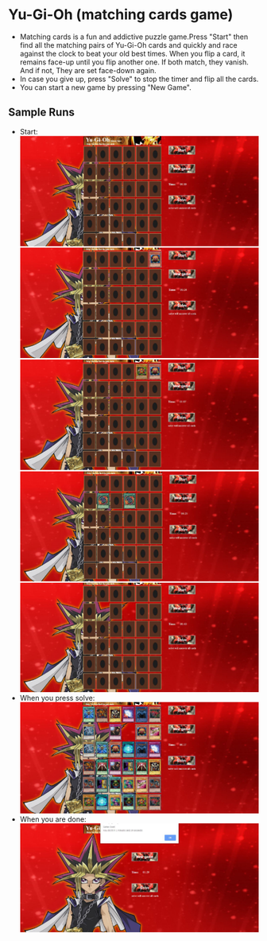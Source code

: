 # Yu-Gi-Oh (matching cards game)  

- Matching cards is a fun and addictive puzzle game.Press "Start" then find all the matching pairs of Yu-Gi-Oh cards and quickly and race against the clock to beat your old best times. When you flip a card, it remains face-up until you flip another one. If both match, they vanish. And if not, They are set face-down again.  
- In case you give up, press "Solve" to stop the timer and flip all the cards.  
- You can start a new game by pressing "New Game".  

## Sample Runs  

- Start:  
![pic](https://github.com/AhmedAdelSalama/Yu-Gi-Oh_Game/blob/main/res/Picture1.png?raw=true)  
![pic](https://github.com/AhmedAdelSalama/Yu-Gi-Oh_Game/blob/main/res/Picture2.png?raw=true)  
![pic](https://github.com/AhmedAdelSalama/Yu-Gi-Oh_Game/blob/main/res/Picture3.png?raw=true)  
![pic](https://github.com/AhmedAdelSalama/Yu-Gi-Oh_Game/blob/main/res/Picture4.png?raw=true)  
![pic](https://github.com/AhmedAdelSalama/Yu-Gi-Oh_Game/blob/main/res/Picture5.png?raw=true)  
- When you press solve:
![pic](https://github.com/AhmedAdelSalama/Yu-Gi-Oh_Game/blob/main/res/Picture6.png?raw=true)  
- When you are done:
![pic](https://github.com/AhmedAdelSalama/Yu-Gi-Oh_Game/blob/main/res/Picture7.png?raw=true)  
